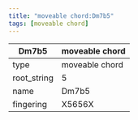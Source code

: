 ```yaml
---
title: "moveable chord:Dm7b5"
tags: [moveable chord]
---
```


|Dm7b5|moveable chord|
|---|---|
|type|moveable chord|
|root_string|5|
|name|Dm7b5|
|fingering|X5656X|


